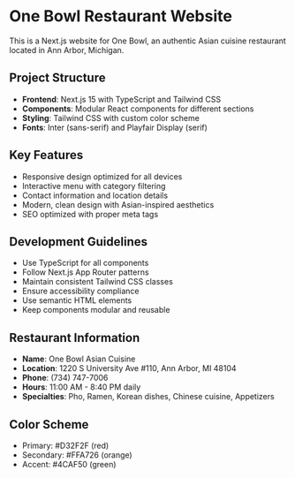 <!-- Use this file to provide workspace-specific custom instructions to Copilot. For more details, visit https://code.visualstudio.com/docs/copilot/copilot-customization#_use-a-githubcopilotinstructionsmd-file -->

# One Bowl Restaurant Website

This is a Next.js website for One Bowl, an authentic Asian cuisine restaurant located in Ann Arbor, Michigan.

## Project Structure

- **Frontend**: Next.js 15 with TypeScript and Tailwind CSS
- **Components**: Modular React components for different sections
- **Styling**: Tailwind CSS with custom color scheme
- **Fonts**: Inter (sans-serif) and Playfair Display (serif)

## Key Features

- Responsive design optimized for all devices
- Interactive menu with category filtering
- Contact information and location details
- Modern, clean design with Asian-inspired aesthetics
- SEO optimized with proper meta tags

## Development Guidelines

- Use TypeScript for all components
- Follow Next.js App Router patterns
- Maintain consistent Tailwind CSS classes
- Ensure accessibility compliance
- Use semantic HTML elements
- Keep components modular and reusable

## Restaurant Information

- **Name**: One Bowl Asian Cuisine
- **Location**: 1220 S University Ave #110, Ann Arbor, MI 48104
- **Phone**: (734) 747-7006
- **Hours**: 11:00 AM - 8:40 PM daily
- **Specialties**: Pho, Ramen, Korean dishes, Chinese cuisine, Appetizers

## Color Scheme

- Primary: #D32F2F (red)
- Secondary: #FFA726 (orange)
- Accent: #4CAF50 (green)
